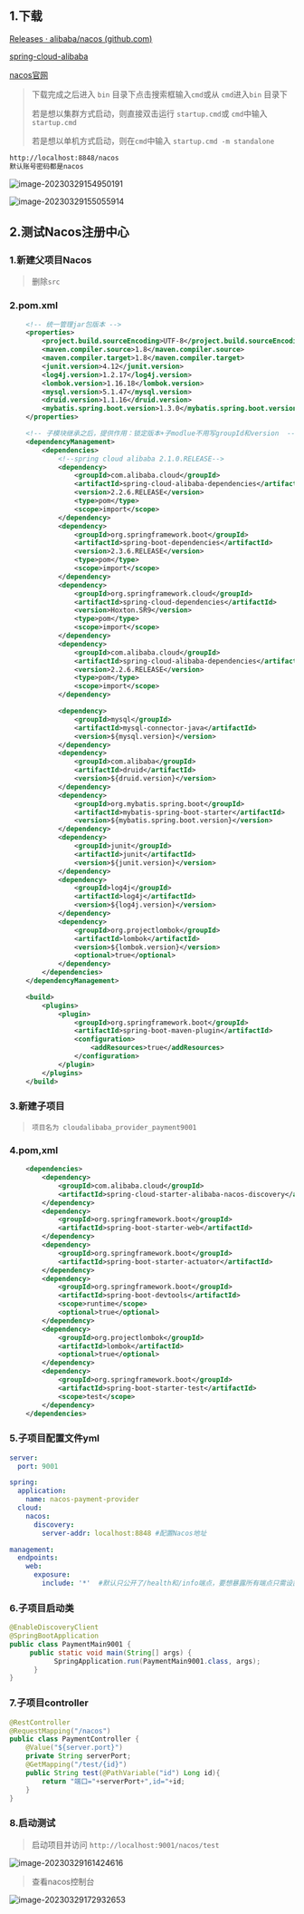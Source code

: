 ## 1.下载



[Releases · alibaba/nacos (github.com)](https://github.com/alibaba/nacos/releases)

[spring-cloud-alibaba](https://spring.io/projects/spring-cloud-alibaba/#learn)

[nacos官网](https://nacos.io/zh-cn/index.html)

> 下载完成之后进入 `bin` 目录下点击搜索框输入`cmd`或从 `cmd`进入`bin` 目录下
>
> 若是想以集群方式启动，则直接双击运行 `startup.cmd`或 `cmd`中输入 `startup.cmd`
>
> 若是想以单机方式启动，则在`cmd`中输入 `startup.cmd -m standalone`

```bash
http://localhost:8848/nacos
默认账号密码都是nacos
```

![image-20230329154950191](http://rraq343o3.hn-bkt.clouddn.com/markdown/202303291550301.png)

![image-20230329155055914](http://rraq343o3.hn-bkt.clouddn.com/markdown/202303291550662.png)

## 2.测试Nacos注册中心

### 1.新建父项目Nacos

> 删除`src`

### 2.pom.xml

```xml
    <!-- 统一管理jar包版本 -->
    <properties>
        <project.build.sourceEncoding>UTF-8</project.build.sourceEncoding>
        <maven.compiler.source>1.8</maven.compiler.source>
        <maven.compiler.target>1.8</maven.compiler.target>
        <junit.version>4.12</junit.version>
        <log4j.version>1.2.17</log4j.version>
        <lombok.version>1.16.18</lombok.version>
        <mysql.version>5.1.47</mysql.version>
        <druid.version>1.1.16</druid.version>
        <mybatis.spring.boot.version>1.3.0</mybatis.spring.boot.version>
    </properties>

    <!-- 子模块继承之后，提供作用：锁定版本+子modlue不用写groupId和version  -->
    <dependencyManagement>
        <dependencies>
            <!--spring cloud alibaba 2.1.0.RELEASE-->
            <dependency>
                <groupId>com.alibaba.cloud</groupId>
                <artifactId>spring-cloud-alibaba-dependencies</artifactId>
                <version>2.2.6.RELEASE</version>
                <type>pom</type>
                <scope>import</scope>
            </dependency>
            <dependency>
                <groupId>org.springframework.boot</groupId>
                <artifactId>spring-boot-dependencies</artifactId>
                <version>2.3.6.RELEASE</version>
                <type>pom</type>
                <scope>import</scope>
            </dependency>
            <dependency>
                <groupId>org.springframework.cloud</groupId>
                <artifactId>spring-cloud-dependencies</artifactId>
                <version>Hoxton.SR9</version>
                <type>pom</type>
                <scope>import</scope>
            </dependency>
            <dependency>
                <groupId>com.alibaba.cloud</groupId>
                <artifactId>spring-cloud-alibaba-dependencies</artifactId>
                <version>2.2.6.RELEASE</version>
                <type>pom</type>
                <scope>import</scope>
            </dependency>

            <dependency>
                <groupId>mysql</groupId>
                <artifactId>mysql-connector-java</artifactId>
                <version>${mysql.version}</version>
            </dependency>
            <dependency>
                <groupId>com.alibaba</groupId>
                <artifactId>druid</artifactId>
                <version>${druid.version}</version>
            </dependency>
            <dependency>
                <groupId>org.mybatis.spring.boot</groupId>
                <artifactId>mybatis-spring-boot-starter</artifactId>
                <version>${mybatis.spring.boot.version}</version>
            </dependency>
            <dependency>
                <groupId>junit</groupId>
                <artifactId>junit</artifactId>
                <version>${junit.version}</version>
            </dependency>
            <dependency>
                <groupId>log4j</groupId>
                <artifactId>log4j</artifactId>
                <version>${log4j.version}</version>
            </dependency>
            <dependency>
                <groupId>org.projectlombok</groupId>
                <artifactId>lombok</artifactId>
                <version>${lombok.version}</version>
                <optional>true</optional>
            </dependency>
        </dependencies>
    </dependencyManagement>

    <build>
        <plugins>
            <plugin>
                <groupId>org.springframework.boot</groupId>
                <artifactId>spring-boot-maven-plugin</artifactId>
                <configuration>
                    <addResources>true</addResources>
                </configuration>
            </plugin>
        </plugins>
    </build>
```

### 3.新建子项目

> ```
> 项目名为 cloudalibaba_provider_payment9001
> ```

### 4.pom,xml

```xml
    <dependencies>
        <dependency>
            <groupId>com.alibaba.cloud</groupId>
            <artifactId>spring-cloud-starter-alibaba-nacos-discovery</artifactId>
        </dependency>
        <dependency>
            <groupId>org.springframework.boot</groupId>
            <artifactId>spring-boot-starter-web</artifactId>
        </dependency>
        <dependency>
            <groupId>org.springframework.boot</groupId>
            <artifactId>spring-boot-starter-actuator</artifactId>
        </dependency>
        <dependency>
            <groupId>org.springframework.boot</groupId>
            <artifactId>spring-boot-devtools</artifactId>
            <scope>runtime</scope>
            <optional>true</optional>
        </dependency>
        <dependency>
            <groupId>org.projectlombok</groupId>
            <artifactId>lombok</artifactId>
            <optional>true</optional>
        </dependency>
        <dependency>
            <groupId>org.springframework.boot</groupId>
            <artifactId>spring-boot-starter-test</artifactId>
            <scope>test</scope>
        </dependency>
    </dependencies>
```

### 5.子项目配置文件yml

```yaml
server:
  port: 9001

spring:
  application:
    name: nacos-payment-provider
  cloud:
    nacos:
      discovery:
        server-addr: localhost:8848 #配置Nacos地址

management:
  endpoints:
    web:
      exposure:
        include: '*'  #默认只公开了/health和/info端点，要想暴露所有端点只需设置成星号
```

### 6.子项目启动类

```java
@EnableDiscoveryClient
@SpringBootApplication
public class PaymentMain9001 {
     public static void main(String[] args) {
           SpringApplication.run(PaymentMain9001.class, args);
      }
}
```

### 7.子项目controller

```java
@RestController
@RequestMapping("/nacos")
public class PaymentController {
    @Value("${server.port}")
    private String serverPort;
    @GetMapping("/test/{id}")
    public String test(@PathVariable("id") Long id){
        return "端口="+serverPort+",id="+id;
    }
}
```

### 8.启动测试

> 启动项目并访问 `http://localhost:9001/nacos/test`

![image-20230329161424616](http://rraq343o3.hn-bkt.clouddn.com/markdown/202303291614505.png)

> 查看nacos控制台

![image-20230329172932653](http://rraq343o3.hn-bkt.clouddn.com/markdown/202303291729965.png)
